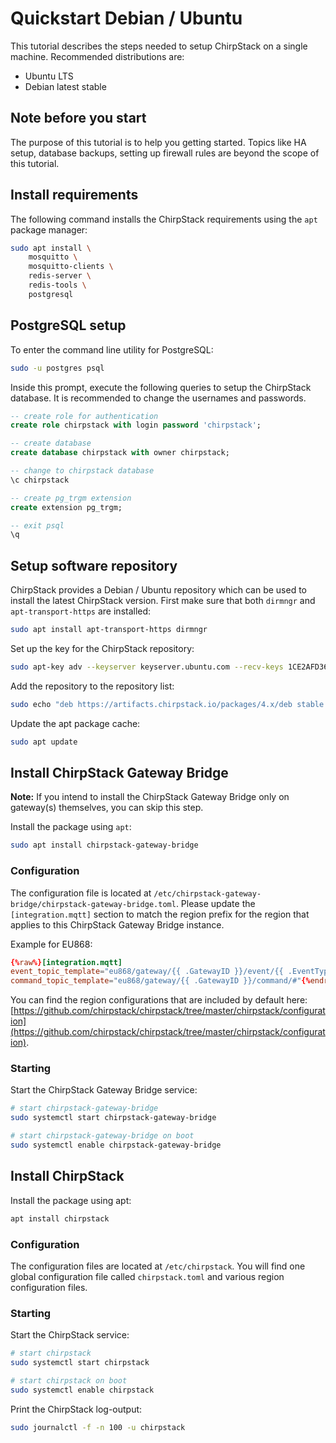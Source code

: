 # Quickstart Debian / Ubuntu

This tutorial describes the steps needed to setup ChirpStack
on a single machine. Recommended distributions are:

* Ubuntu LTS
* Debian latest stable

## Note before you start

The purpose of this tutorial is to help you getting started. Topics like
HA setup, database backups, setting up firewall rules are beyond the scope
of this tutorial.

## Install requirements

The following command installs the ChirpStack requirements using the `apt`
package manager:

```bash
sudo apt install \
	mosquitto \
	mosquitto-clients \
	redis-server \
	redis-tools \
	postgresql
```

## PostgreSQL setup

To enter the command line utility for PostgreSQL:

```bash
sudo -u postgres psql
```

Inside this prompt, execute the following queries to setup the ChirpStack
database. It is recommended to change the usernames and passwords.

```sql
-- create role for authentication
create role chirpstack with login password 'chirpstack';

-- create database
create database chirpstack with owner chirpstack;

-- change to chirpstack database
\c chirpstack

-- create pg_trgm extension
create extension pg_trgm;

-- exit psql
\q
```

## Setup software repository

ChirpStack provides a Debian / Ubuntu repository which can be used to install
the latest ChirpStack version. First make sure that both `dirmngr` and
`apt-transport-https` are installed:

```bash
sudo apt install apt-transport-https dirmngr
```

Set up the key for the ChirpStack repository:

```bash
sudo apt-key adv --keyserver keyserver.ubuntu.com --recv-keys 1CE2AFD36DBCCA00
```

Add the repository to the repository list:

```bash
sudo echo "deb https://artifacts.chirpstack.io/packages/4.x/deb stable main" | sudo tee /etc/apt/sources.list.d/chirpstack.list
```

Update the apt package cache:

```bash
sudo apt update
```

## Install ChirpStack Gateway Bridge

**Note:** If you intend to install the ChirpStack Gateway Bridge only on
gateway(s) themselves, you can skip this step.

Install the package using `apt`:

```bash
sudo apt install chirpstack-gateway-bridge
```

### Configuration

The configuration file is located at `/etc/chirpstack-gateway-bridge/chirpstack-gateway-bridge.toml`.
Please update the `[integration.mqtt]` section to match the region prefix for
the region that applies to this ChirpStack Gateway Bridge instance.

Example for EU868:

```toml
{%raw%}[integration.mqtt]
event_topic_template="eu868/gateway/{{ .GatewayID }}/event/{{ .EventType }}"
command_topic_template="eu868/gateway/{{ .GatewayID }}/command/#"{%endraw%}
```

You can find the region configurations that are included by default here:
[https://github.com/chirpstack/chirpstack/tree/master/chirpstack/configuration](https://github.com/chirpstack/chirpstack/tree/master/chirpstack/configuration).

### Starting

Start the ChirpStack Gateway Bridge service:

```bash
# start chirpstack-gateway-bridge
sudo systemctl start chirpstack-gateway-bridge

# start chirpstack-gateway-bridge on boot
sudo systemctl enable chirpstack-gateway-bridge
```

## Install ChirpStack

Install the package using apt:

```bash
apt install chirpstack
```

### Configuration

The configuration files are located at `/etc/chirpstack`. You will find one
global configuration file called `chirpstack.toml` and various region
configuration files.

### Starting

Start the ChirpStack service:

```bash
# start chirpstack
sudo systemctl start chirpstack

# start chirpstack on boot
sudo systemctl enable chirpstack
```

Print the ChirpStack log-output:

```bash
sudo journalctl -f -n 100 -u chirpstack
```
